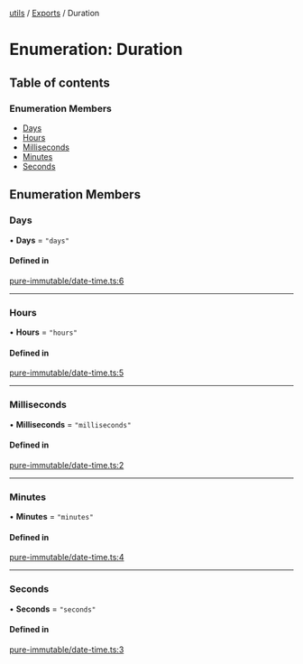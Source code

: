 [utils](../README.md) / [Exports](../modules.md) / Duration

# Enumeration: Duration

## Table of contents

### Enumeration Members

- [Days](Duration.md#days)
- [Hours](Duration.md#hours)
- [Milliseconds](Duration.md#milliseconds)
- [Minutes](Duration.md#minutes)
- [Seconds](Duration.md#seconds)

## Enumeration Members

### Days

• **Days** = ``"days"``

#### Defined in

[pure-immutable/date-time.ts:6](https://github.com/alpinisme/utils/blob/a9c02a4/src/pure-immutable/date-time.ts#L6)

___

### Hours

• **Hours** = ``"hours"``

#### Defined in

[pure-immutable/date-time.ts:5](https://github.com/alpinisme/utils/blob/a9c02a4/src/pure-immutable/date-time.ts#L5)

___

### Milliseconds

• **Milliseconds** = ``"milliseconds"``

#### Defined in

[pure-immutable/date-time.ts:2](https://github.com/alpinisme/utils/blob/a9c02a4/src/pure-immutable/date-time.ts#L2)

___

### Minutes

• **Minutes** = ``"minutes"``

#### Defined in

[pure-immutable/date-time.ts:4](https://github.com/alpinisme/utils/blob/a9c02a4/src/pure-immutable/date-time.ts#L4)

___

### Seconds

• **Seconds** = ``"seconds"``

#### Defined in

[pure-immutable/date-time.ts:3](https://github.com/alpinisme/utils/blob/a9c02a4/src/pure-immutable/date-time.ts#L3)

